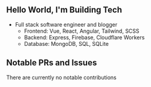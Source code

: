 ## Hello World, I'm Building Tech
- Full stack software engineer and blogger
  - Frontend: Vue, React, Angular, Tailwind, SCSS
  - Backend: Express, Firebase, Cloudflare Workers
  - Database: MongoDB, SQL, SQLite

## Notable PRs and Issues
There are currently no notable contributions
